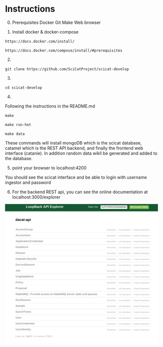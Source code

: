 # Instructions 

0. Prerequisites
Docker
Git
Make
Web browser

1. Install docker & docker-compose 

```
https://docs.docker.com/install/
```
```
https://docs.docker.com/compose/install/#prerequisites
```
2. 
```
git clone https://github.com/SciCatProject/scicat-develop
```

3. 
```
cd scicat-develop
```


4.
Following the instructions in the README.md

```
make

```


```
make run-hot
```


```
make data
```


These commands will install mongoDB which is the scicat database, catamel which is the REST API backend, and finally the frontend web interface (catanie).
In addition random data wikll be generated and added to the database.

5. point your browser to localhost:4200

You should see the scicat interface and be able to login with username ingestor and password 



6. For the backend REST api, you can see the online documentation at localhost:3000/explorer

![explorer](img/explorer.png)







